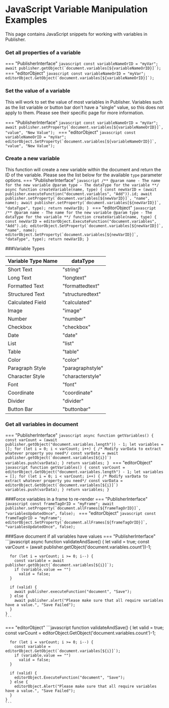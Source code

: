 # JavaScript Variable Manipulation Examples

This page contains JavaScript snippets for working with variables in Publisher.

### Get all properties of a variable
=== "PublisherInterface"
    ```javascript
    const variableNameOrID = "myVar";
    await publisher.getObject(`document.variables[${variableNameOrID}]`);
    ```
=== "editorObject"
    ```javascript
    const variableNameOrID = "myVar";
    editorObject.GetObject(`document.variables[${variableNameOrID}]`);
    ```

### Set the value of a variable
This will work to set the value of most variables in Publisher. Variables such as the list variable or button bar don't have a "single" value, so this does not apply to them. Please see their specific page for more information.

=== "PublisherInterface"
    ```javascript
    const variableNameOrID = "myVar";
    await publisher.setProperty(`document.variables[${variableNameOrID}]`, "value", "New Value");
    ```
=== "editorObject"
    ```javascript
    const variableNameOrID = "myVar";
    editorObject.SetProperty(`document.variables[${variableNameOrID}]`, "value", "New Value");
    ```


### Create a new variable

This function will create a new variable within the document and return the ID of the variable. Please see the list below for the available `type` parameter options.
=== "PublisherInterface"
    ```javascript
    /**
    @param name - The name for the new variable
    @param type - The dataType for the variable
    **/
    async function createVariable(name, type) {
      const newVarID = (await publisher.executeFunction("document.variables", "Add")).id;
      await publisher.setProperty(`document.variables[${newVarID}]`, "name", name);
      await publisher.setProperty(`document.variables[${newVarID}]`, "dataType", type);
      return newVarID;
    }
    ```
=== "editorObject"
    ```javascript
    /**
    @param name - The name for the new variable
    @param type - The dataType for the variable
    **/
    function createVariable(name, type) {
      const newVarID = editorObject.ExecuteFunction("document.variables", "Add").id;
      editorObject.SetProperty(`document.variables[${newVarID}]`, "name", name);
      editorObject.SetProperty(`document.variables[${newVarID}]`, "dataType", type);
      return newVarID;
    }
    ```

###Variable Types

|Variable Type Name|dataType|
|------------------|--------|
|Short Text | "string"|
|Long Text | "longtext"|
|Formatted Text | "formattedtext"|
|Structured Text | "structuredtext"|
|Calculated Field | "calculated"|
|Image | "image"|
|Number | "number"|
|Checkbox | "checkbox"|
|Date | "date"|
|List | "list"|
|Table | "table"|
|Color | "color"|
|Paragraph Style | "paragraphstyle"|
|Character Style | "characterstyle"|
|Font | "font"|
|Coordinate | "coordinate"|
|Divider | "divider"|
|Button Bar | "buttonbar"|

### Get all variables in document
=== "PublisherInterface"
    ```javascript
    async function getVariables() {
      const varCount = (await publisher.getObject("document.variables.length")) - 1;
      let variables = [];
      for (let i = 0; i < varCount; i++) {
        /* Modify varData to extract whatever property you need*/
        const varData = await publisher.getObject(`document.variables[${i}]`)
        variables.push(varData);
      }
      return variables;
    }
    ```
=== "editorObject"
    ```javascript
    function getVariables() {
      const varCount = editorObject.GetObject("document.variables.length") - 1;
      let variables = [];
      for (let i = 0; i < varCount; i++) {
        /* Modify varData to extract whatever property you need*/
        const varData = editorObject.GetObject(`document.variables[${i}]`)
        variables.push(varData);
      }
      return variables;
    }
    ```


###Force variables in a frame to re-render
=== "PublisherInterface"
    ```javascript
    const frameTagOrID = "myFrame";
    await publisher.setProperty(`document.allFrames[${frameTagOrID}]`, "variablesUpdatedOnce", false);
    ```
=== "editorObject"
    ```javascript
    const frameTagOrID = "myFrame";
    editorObject.SetProperty(`document.allFrames[${frameTagOrID}]`, "variablesUpdatedOnce", false);
    ```

###Save document if all variables have values
=== "PublisherInterface"
    ```javascript
    async function validateAndSave() {
      let valid = true;
      const varCount = (await publisher.getObject('document.variables.count'))-1;

      for (let i = varCount; i >= 0; i--) {
        const variable = await publisher.getObject(`document.variables[${i}]`);
        if (variable.value == "")
          valid = false;
      }

      if (valid) {
        await publisher.executeFunction("document", "Save");
      } else {
        await publisher.alert("Please make sure that all require variables have a value.", "Save Failed");
      }
    }
    ```
=== "editorObject"
    ```javascript
    function validateAndSave() {
      let valid = true;
      const varCount = editorObject.GetObject('document.variables.count')-1;

      for (let i = varCount; i >= 0; i--) {
        const variable = editorObject.GetObject(`document.variables[${i}]`);
        if (variable.value == "")
          valid = false;
      }

      if (valid) {
        editorObject.ExecuteFunction("document", "Save");
      } else {
        editorObject.Alert("Please make sure that all require variables have a value.", "Save Failed");
      }
    }
    ```
